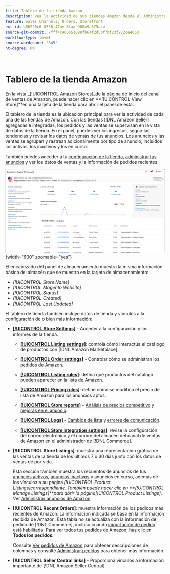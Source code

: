 ```yaml
---
title: Tablero de la tienda Amazon
description: Vea la actividad de sus tiendas Amazon desde el Administrador de Commerce a través del panel de la tienda Amazon.
feature: Sales Channels, Orders, Storefront
exl-id: b86220c6-8350-474e-8faa-988a9a575ac4
source-git-commit: 7fff4c463551089fb64f2d5bf7bf23f272ce4663
workflow-type: tm+mt
source-wordcount: '345'
ht-degree: 0%

---
```


# Tablero de la tienda Amazon

En la vista _[!UICONTROL Amazon Stores]_de la página de inicio del canal de ventas de Amazon, puede hacer clic en **[!UICONTROL View Store]**en una tarjeta de la tienda para abrir el panel de esta.

El tablero de la tienda es la ubicación principal para ver la actividad de cada una de las tiendas de Amazon. Con las tiendas [!DNL Amazon Seller] agregadas e integradas, los pedidos y las ventas se supervisan en la vista de datos de la tienda. En el panel, puedes ver los ingresos, seguir las tendencias y revisar los datos de ventas de tus anuncios. Los anuncios y las ventas se agrupan y rastrean adicionalmente por tipo de anuncio, incluidos los activos, los inactivos y los en curso.

También puedes acceder a tu [configuración de la tienda](./ob-store-review.md), [administrar tus anuncios](./managing-product-listings.md) y ver los datos de ventas y la información de pedidos recientes.

![Tablero de la tienda Amazon](assets/amazon-store-dashboard.png){width="600" zoomable="yes"}

El encabezado del panel de almacenamiento muestra la misma información básica del almacén que se muestra en la tarjeta de almacenamiento:

- _[!UICONTROL Store Name]_
- _[!UICONTROL Magento Website]_
- _[!UICONTROL Status]_
- _[!UICONTROL Created]_
- _[!UICONTROL Last Updated]_

El tablero de tienda también incluye datos de tienda y vínculos a la configuración de o bien más información:

- [**[!UICONTROL Store Settings]**](./ob-store-review.md) - Acceder a la configuración y los informes de la tienda.

   - [**[!UICONTROL Listing settings]**](./listing-settings.md): controla cómo interactúa el catálogo de productos con [!DNL Amazon Marketplace].

   - [**[!UICONTROL Order settings]**](./order-settings.md) - Controlar cómo se administran los pedidos de Amazon.

   - [**[!UICONTROL Listing rules]**](./listing-rules.md): defina qué productos del catálogo pueden aparecer en la lista de Amazon.

   - [**[!UICONTROL Pricing rules]**](./pricing-products.md): define cómo se modifica el precio de lista de Amazon para los anuncios aptos.

   - [**[!UICONTROL Store reports]**](./amazon-logs-reports.md) - [Análisis de precios competitivo](./competitive-price-analysis.md) y [mejoras en el anuncio](./listing-improvements.md).

   - [**[!UICONTROL Logs]**](./amazon-logs-reports.md) - [Cambios de lista](./listing-changes-log.md) y [errores de comunicación](./communication-errors-log.md).

   - [**[!UICONTROL Store integration settings]**](./store-integration-settings.md): revise la configuración del correo electrónico y el nombre del almacén del canal de ventas de Amazon en el administrador de [!DNL Commerce].

- **[!UICONTROL Store Listings]**: muestra una representación gráfica de las ventas de la tienda de los últimos 7 o 30 días junto con los datos de ventas de por vida.

  Esta sección también muestra los recuentos de anuncios de tus [anuncios activos](./active-listings.md), [anuncios inactivos](./inactive-listings.md) y anuncios en curso, además de los vínculos a su página _[!UICONTROL Product Listings]_correspondiente. También puede hacer clic en **[!UICONTROL Manage Listings]**para abrir la página_[!UICONTROL Product Listings]_. Ver [Administrar anuncios de Amazon](./managing-product-listings.md).

- **[!UICONTROL Recent Orders]**: muestra información de los pedidos más recientes de Amazon. La información indicada se basa en la información recibida de Amazon. Esta tabla no se actualiza con la información de pedido de [!DNL Commerce], incluso cuando [importación de pedido](./order-settings.md) está habilitada. Para ver todos tus pedidos de Amazon, haz clic en **Todos los pedidos**.

  Consulte [Ver pedidos de Amazon](./amazon-orders-all.md) para obtener descripciones de columnas y consulte [Administrar pedidos](./managing-orders.md) para obtener más información.

- **[!UICONTROL Seller Central links]** - Proporciona vínculos a información importante de [!DNL Amazon Seller Central].

